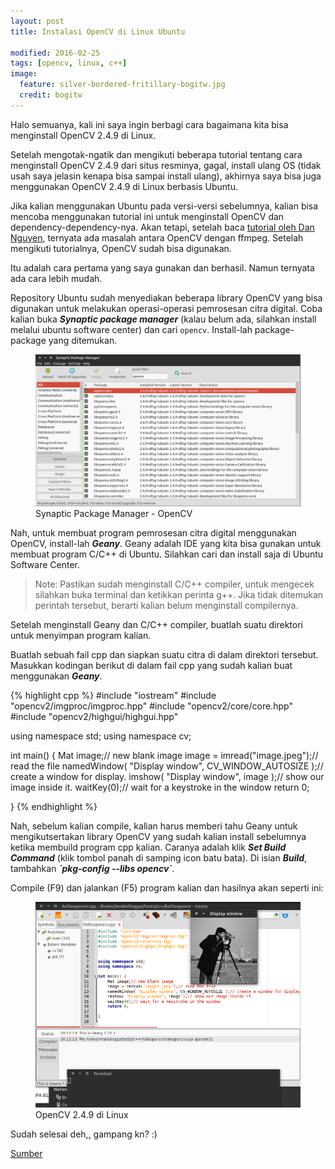 ```yaml
---
layout: post
title: Instalasi OpenCV di Linux Ubuntu

modified: 2016-02-25
tags: [opencv, linux, c++]
image:
  feature: silver-bordered-fritillary-bogitw.jpg
  credit: bogitw
---
```

Halo semuanya, kali ini saya ingin berbagi cara bagaimana kita bisa menginstall OpenCV 2.4.9 di Linux.

<!--excerpt-->

Setelah mengotak-ngatik dan mengikuti beberapa tutorial tentang cara menginstall OpenCV 2.4.9 dari situs resminya, gagal, install ulang OS (tidak usah saya jelasin kenapa bisa sampai install ulang), akhirnya saya bisa juga menggunakan OpenCV 2.4.9 di Linux berbasis Ubuntu.


Jika kalian menggunakan Ubuntu pada versi-versi sebelumnya, kalian bisa mencoba menggunakan tutorial ini untuk menginstall OpenCV dan dependency-dependency-nya. Akan tetapi, setelah baca [tutorial oleh Dan Nguyen](http://danwin.com/2014/12/compile-opencv-2-4-10-ubuntu-14-04-14-10/), ternyata ada masalah antara OpenCV dengan ffmpeg. Setelah mengikuti tutorialnya, OpenCV sudah bisa digunakan.


Itu adalah cara pertama yang saya gunakan dan berhasil. Namun ternyata ada cara lebih mudah.


Repository Ubuntu sudah menyediakan beberapa library OpenCV yang bisa digunakan untuk melakukan operasi-operasi pemrosesan citra digital. Coba kalian buka ***Synaptic package manager*** (kalau belum ada, silahkan install melalui ubuntu software center) dan cari `opencv`. Install-lah package-package yang ditemukan.

<figure>
	<img src="/images/p_synaptic package manager opencv.png" alt="">
	<figcaption>Synaptic Package Manager - OpenCV</figcaption>
</figure>



Nah, untuk membuat program pemrosesan citra digital menggunakan OpenCV, install-lah ***Geany***. Geany adalah IDE yang kita bisa gunakan untuk membuat program C/C++ di Ubuntu. Silahkan cari dan install saja di Ubuntu Software Center.


> Note: Pastikan sudah menginstall C/C++ compiler, untuk mengecek silahkan buka terminal dan ketikkan perinta g++. Jika tidak ditemukan perintah tersebut, berarti kalian belum menginstall compilernya.


Setelah menginstall Geany dan C/C++ compiler, buatlah suatu direktori untuk menyimpan program kalian.


Buatlah sebuah fail cpp dan siapkan suatu citra di dalam direktori tersebut. Masukkan kodingan berikut di dalam fail cpp yang sudah kalian buat menggunakan ***Geany***.

{% highlight cpp %}
#include "iostream"
#include "opencv2/imgproc/imgproc.hpp"
#include "opencv2/core/core.hpp"
#include "opencv2/highgui/highgui.hpp"


using namespace std;
using namespace cv;

int main() {
 Mat image;// new blank image
    image = imread("image.jpeg");// read the file
    namedWindow( "Display window", CV_WINDOW_AUTOSIZE );// create a window for display.
    imshow( "Display window", image );// show our image inside it.
    waitKey(0);// wait for a keystroke in the window
    return 0;

}
{% endhighlight %}

Nah, sebelum kalian compile, kalian harus memberi tahu Geany untuk mengikutsertakan library OpenCV yang sudah kalian install sebelumnya ketika membuild program cpp kalian. Caranya adalah klik ***Set Build Command*** (klik tombol panah di samping icon batu bata). Di isian ***Build***, tambahkan ***\`pkg-config --libs opencv\`***.


Compile (F9) dan jalankan (F5) program kalian dan hasilnya akan seperti ini:

<figure>
	<img src="/images/p_opencv2.4.9 ubuntu 14.10.png" alt="">
	<figcaption>OpenCV 2.4.9 di Linux</figcaption>
</figure>

Sudah selesai deh,, gampang kn? :)


[Sumber](http://auriza.site40.net/notes/ubuntu/opencv-installation-on-ubuntu-1204/)
